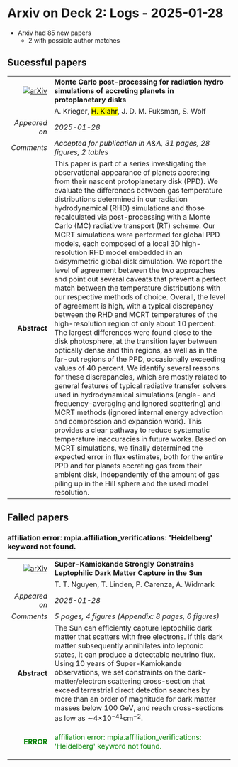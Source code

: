 # Arxiv on Deck 2: Logs - 2025-01-28

* Arxiv had 85 new papers
    * 2 with possible author matches

## Sucessful papers


|||
|---:|:---|
| [![arXiv](https://img.shields.io/badge/arXiv-2501.14858-b31b1b.svg)](https://arxiv.org/abs/2501.14858) | **Monte Carlo post-processing for radiation hydro simulations of accreting planets in protoplanetary disks**  |
|| A. Krieger, <mark>H. Klahr</mark>, J. D. M. Fuksman, S. Wolf |
|*Appeared on*| *2025-01-28*|
|*Comments*| *Accepted for publication in A&A, 31 pages, 28 figures, 2 tables*|
|**Abstract**|            This paper is part of a series investigating the observational appearance of planets accreting from their nascent protoplanetary disk (PPD). We evaluate the differences between gas temperature distributions determined in our radiation hydrodynamical (RHD) simulations and those recalculated via post-processing with a Monte Carlo (MC) radiative transport (RT) scheme. Our MCRT simulations were performed for global PPD models, each composed of a local 3D high-resolution RHD model embedded in an axisymmetric global disk simulation. We report the level of agreement between the two approaches and point out several caveats that prevent a perfect match between the temperature distributions with our respective methods of choice. Overall, the level of agreement is high, with a typical discrepancy between the RHD and MCRT temperatures of the high-resolution region of only about 10 percent. The largest differences were found close to the disk photosphere, at the transition layer between optically dense and thin regions, as well as in the far-out regions of the PPD, occasionally exceeding values of 40 percent. We identify several reasons for these discrepancies, which are mostly related to general features of typical radiative transfer solvers used in hydrodynamical simulations (angle- and frequency-averaging and ignored scattering) and MCRT methods (ignored internal energy advection and compression and expansion work). This provides a clear pathway to reduce systematic temperature inaccuracies in future works. Based on MCRT simulations, we finally determined the expected error in flux estimates, both for the entire PPD and for planets accreting gas from their ambient disk, independently of the amount of gas piling up in the Hill sphere and the used model resolution.         |

## Failed papers

### affiliation error: mpia.affiliation_verifications: 'Heidelberg' keyword not found. 


|||
|---:|:---|
| [![arXiv](https://img.shields.io/badge/arXiv-2501.14864-b31b1b.svg)](https://arxiv.org/abs/2501.14864) | **Super-Kamiokande Strongly Constrains Leptophilic Dark Matter Capture in the Sun**  |
|| T. T. Nguyen, T. Linden, P. Carenza, A. Widmark |
|*Appeared on*| *2025-01-28*|
|*Comments*| *5 pages, 4 figures (Appendix: 8 pages, 6 figures)*|
|**Abstract**|            The Sun can efficiently capture leptophilic dark matter that scatters with free electrons. If this dark matter subsequently annihilates into leptonic states, it can produce a detectable neutrino flux. Using 10 years of Super-Kamiokande observations, we set constraints on the dark-matter/electron scattering cross-section that exceed terrestrial direct detection searches by more than an order of magnitude for dark matter masses below 100 GeV, and reach cross-sections as low as $\sim$4$\times$10$^{-41}$cm$^{-2}$.         |
|<p style="color:green"> **ERROR** </p>| <p style="color:green">affiliation error: mpia.affiliation_verifications: 'Heidelberg' keyword not found.</p> |

